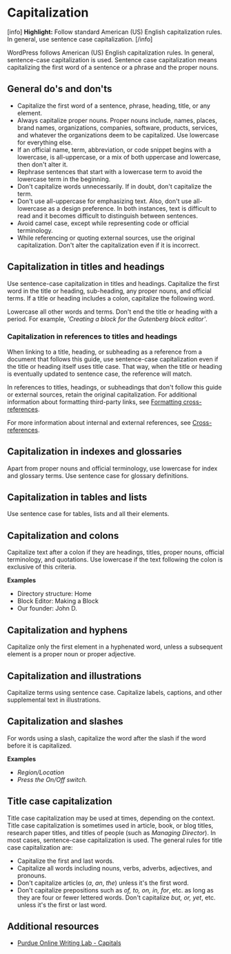 # Capitalization

[info] **Highlight:** Follow standard American (US) English capitalization rules. In general, use sentence case capitalization. [/info]  

WordPress follows American (US) English capitalization rules. In general, sentence-case capitalization is used. Sentence case capitalization means capitalizing the first word of a sentence or a phrase and the proper nouns.

## General do's and don'ts

- Capitalize the first word of a sentence, phrase, heading, title, or any element.
- Always capitalize proper nouns. Proper nouns include, names, places, brand names, organizations, companies, software, products, services, and whatever the organizations deem to be capitalized. Use lowercase for everything else.
- If an official name, term, abbreviation, or code snippet begins with a lowercase, is all-uppercase, or a mix of both uppercase and lowercase, then don't alter it.
- Rephrase sentences that start with a lowercase term to avoid the lowercase term in the beginning.
- Don't capitalize words unnecessarily. If in doubt, don't capitalize the term.
- Don't use all-uppercase for emphasizing text. Also, don't use all-lowercase as a design preference. In both instances, text is difficult to read and it becomes difficult to distinguish between sentences.
- Avoid camel case, except while representing code or official terminology.
- While referencing or quoting external sources, use the original capitalization. Don't alter the capitalization even if it is incorrect.

## Capitalization in titles and headings

Use sentence-case capitalization in titles and headings. Capitalize the first word in the title or heading, sub-heading, any proper nouns, and official terms. If a title or heading includes a colon, capitalize the following word.

Lowercase all other words and terms. Don't end the title or heading with a period. For example, *'Creating a block for the Gutenberg block editor'*.

### Capitalization in references to titles and headings

When linking to a title, heading, or subheading as a reference from a document that follows this guide, use sentence-case capitalization even if the title or heading itself uses title case. That way, when the title or heading is eventually updated to sentence case, the reference will match.

In references to titles, headings, or subheadings that don't follow this guide or external sources, retain the original capitalization. For additional information about formatting third-party links, see [Formatting cross-references](https://make.wordpress.org/docs/style-guide/linking/cross-references/#formatting-cross-references).

For more information about internal and external references, see [Cross-references](https://make.wordpress.org/docs/style-guide/linking/cross-references/).

## Capitalization in indexes and glossaries

Apart from proper nouns and official terminology, use lowercase for index and glossary terms. Use sentence case for glossary definitions.

## Capitalization in tables and lists

Use sentence case for tables, lists and all their elements.

## Capitalization and colons

Capitalize text after a colon if they are headings, titles, proper nouns, official terminology, and quotations. Use lowercase if the text following the colon is exclusive of this criteria.  

**Examples**  

- Directory structure: Home
- Block Editor: Making a Block
- Our founder: John D.

## Capitalization and hyphens

Capitalize only the first element in a hyphenated word, unless a subsequent element is a proper noun or proper adjective.

## Capitalization and illustrations

Capitalize terms using sentence case. Capitalize labels, captions, and other supplemental text in illustrations.

## Capitalization and slashes

For words using a slash, capitalize the word after the slash if the word before it is capitalized.  

**Examples**  

- *Region/Location*
- *Press the On/Off switch.*

## Title case capitalization

Title case capitalization may be used at times, depending on the context. Title case capitalization is sometimes used in article, book, or blog titles, research paper titles, and titles of people (such as *Managing Director*). In most cases, sentence-case capitalization is used.
The general rules for title case capitalization are:
- Capitalize the first and last words.
- Capitalize all words including nouns, verbs, adverbs, adjectives, and pronouns.
- Don't capitalize articles (*a*, *an*, *the*) unless it's the first word.
- Don't capitalize prepositions such as *of, to, on, in, for*, etc. as long as they are four or fewer lettered words. Don't capitalize *but, or, yet*, etc. unless it's the first or last word.

## Additional resources

- [Purdue Online Writing Lab - Capitals](https://owl.purdue.edu/owl/general_writing/mechanics/help_with_capitals.html)
